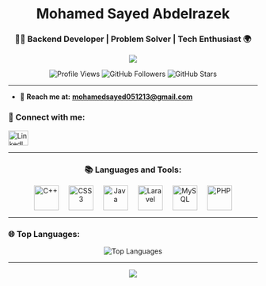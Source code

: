 <h1 align="center"> Mohamed Sayed Abdelrazek </h1>
<h3 align="center">👨‍💻 Backend Developer | Problem Solver | Tech Enthusiast 🌍</h3>

<p align="center">
  <img src="https://readme-typing-svg.herokuapp.com?font=Fira+Code&size=24&pause=1000&center=true&vCenter=true&width=435&lines=Welcome+to+my+GitHub+Profile!;I+love+coding+and+building+projects."/>
</p>

<p align="center">
  <img src="https://komarev.com/ghpvc/?username=MohamedSayedAbdelrazek&label=Profile%20views&color=0e75b6&style=flat" alt="Profile Views"/>
  <img src="https://img.shields.io/github/followers/MohamedSayedAbdelrazek?label=Followers&style=social" alt="GitHub Followers"/>
  <img src="https://img.shields.io/github/stars/MohamedSayedAbdelrazek?affiliations=OWNER%2CCOLLABORATOR&style=social" alt="GitHub Stars"/>
</p>

---

- 📧 **Reach me at:** **mohamedsayed051213@gmail.com**

<h3 align="left">🔗 Connect with me:</h3>
<p align="left">
<a href="https://www.linkedin.com/in/mohamed-sayed-abdulrazek/" target="_blank">
  <img align="center" src="https://raw.githubusercontent.com/rahuldkjain/github-profile-readme-generator/master/src/images/icons/Social/linked-in-alt.svg" alt="LinkedIn" height="30" width="40" />
</a>
</p>

---

<h3 align="center">📚 Languages and Tools:</h3>
<p align="center" style="display: flex; flex-wrap: wrap; justify-content: center; gap: 20px;">
  <a href="https://www.w3schools.com/cpp/" target="_blank">
    <img src="https://skillicons.dev/icons?i=cpp" alt="C++" width="50" height="50" style="transition: transform 0.3s;" onmouseover="this.style.transform='scale(1.2)'" onmouseout="this.style.transform='scale(1)'"/>
  </a>
  <a href="https://www.w3schools.com/css/" target="_blank">
    <img src="https://skillicons.dev/icons?i=css" alt="CSS3" width="50" height="50" style="transition: transform 0.3s;" onmouseover="this.style.transform='scale(1.2)'" onmouseout="this.style.transform='scale(1)'"/>
  </a>
  <a href="https://www.java.com" target="_blank">
    <img src="https://skillicons.dev/icons?i=java" alt="Java" width="50" height="50" style="transition: transform 0.3s;" onmouseover="this.style.transform='scale(1.2)'" onmouseout="this.style.transform='scale(1)'"/>
  </a>
  <a href="https://laravel.com/" target="_blank">
    <img src="https://skillicons.dev/icons?i=laravel" alt="Laravel" width="50" height="50" style="transition: transform 0.3s;" onmouseover="this.style.transform='scale(1.2)'" onmouseout="this.style.transform='scale(1)'"/>
  </a>
  <a href="https://www.mysql.com/" target="_blank">
    <img src="https://skillicons.dev/icons?i=mysql" alt="MySQL" width="50" height="50" style="transition: transform 0.3s;" onmouseover="this.style.transform='scale(1.2)'" onmouseout="this.style.transform='scale(1)'"/>
  </a>
  <a href="https://www.php.net" target="_blank">
    <img src="https://skillicons.dev/icons?i=php" alt="PHP" width="50" height="50" style="transition: transform 0.3s;" onmouseover="this.style.transform='scale(1.2)'" onmouseout="this.style.transform='scale(1)'"/>
  </a>
</p>

---

<h3 align="left">🌐 Top Languages:</h3>
<p align="center">
  <img src="https://github-readme-stats.vercel.app/api/top-langs/?username=MohamedSayedAbdelrazek&layout=compact&theme=radical" alt="Top Languages" />
</p>

---

<p align="center">
  <img src="https://capsule-render.vercel.app/api?type=waving&color=radical&height=100&section=footer"/>
</p>
